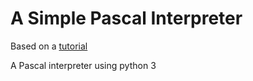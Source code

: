 # A Simple Pascal Interpreter

Based on a [tutorial](https://ruslanspivak.com/lsbasi-part14/) 

A Pascal interpreter using python 3
